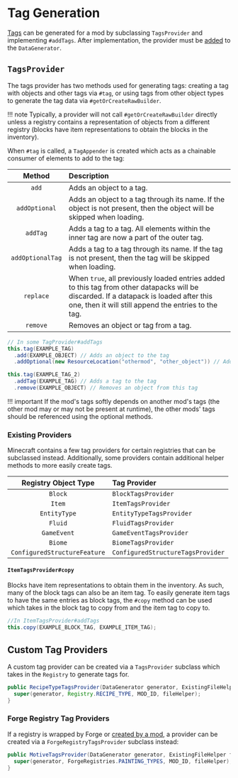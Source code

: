 Tag Generation
==============

[Tags] can be generated for a mod by subclassing `TagsProvider` and implementing `#addTags`. After implementation, the provider must be [added][datagen] to the `DataGenerator`.

`TagsProvider`
--------------

The tags provider has two methods used for generating tags: creating a tag with objects and other tags via `#tag`, or using tags from other object types to generate the tag data via `#getOrCreateRawBuilder`.

!!! note
    Typically, a provider will not call `#getOrCreateRawBuilder` directly unless a registry contains a representation of objects from a different registry (blocks have item representations to obtain the blocks in the inventory).

When `#tag` is called, a `TagAppender` is created which acts as a chainable consumer of elements to add to the tag:

Method           | Description
:---:            | :---
`add`            | Adds an object to a tag. 
`addOptional`    | Adds an object to a tag through its name. If the object is not present, then the object will be skipped when loading.
`addTag`         | Adds a tag to a tag. All elements within the inner tag are now a part of the outer tag.
`addOptionalTag` | Adds a tag to a tag through its name. If the tag is not present, then the tag will be skipped when loading.
`replace`        | When `true`, all previously loaded entries added to this tag from other datapacks will be discarded. If a datapack is loaded after this one, then it will still append the entries to the tag.
`remove`         | Removes an object or tag from a tag.

```java
// In some TagProvider#addTags
this.tag(EXAMPLE_TAG)
  .add(EXAMPLE_OBJECT) // Adds an object to the tag
  .addOptional(new ResourceLocation("othermod", "other_object")) // Adds an object from another mod to the tag

this.tag(EXAMPLE_TAG_2)
  .addTag(EXAMPLE_TAG) // Adds a tag to the tag
  .remove(EXAMPLE_OBJECT) // Removes an object from this tag
```

!!! important
    If the mod's tags softly depends on another mod's tags (the other mod may or may not be present at runtime), the other mods' tags should be referenced using the optional methods.

### Existing Providers

Minecraft contains a few tag providers for certain registries that can be subclassed instead. Additionally, some providers contain additional helper methods to more easily create tags.

Registry Object Type         | Tag Provider
:---:                        | :---
`Block`                      | `BlockTagsProvider`
`Item`                       | `ItemTagsProvider`
`EntityType`                 | `EntityTypeTagsProvider`
`Fluid`                      | `FluidTagsProvider`
`GameEvent`                  | `GameEventTagsProvider`
`Biome`                      | `BiomeTagsProvider`
`ConfiguredStructureFeature` | `ConfiguredStructureTagsProvider`

#### `ItemTagsProvider#copy`

Blocks have item representations to obtain them in the inventory. As such, many of the block tags can also be an item tag. To easily generate item tags to have the same entries as block tags, the `#copy` method can be used which takes in the block tag to copy from and the item tag to copy to.

```java
//In ItemTagsProvider#addTags
this.copy(EXAMPLE_BLOCK_TAG, EXAMPLE_ITEM_TAG);
```

Custom Tag Providers
--------------------

A custom tag provider can be created via a `TagsProvider` subclass which takes in the `Registry` to generate tags for.

```java
public RecipeTypeTagsProvider(DataGenerator generator, ExistingFileHelper fileHelper) {
  super(generator, Registry.RECIPE_TYPE, MOD_ID, fileHelper);
}
```

### Forge Registry Tag Providers

If a registry is wrapped by Forge or [created by a mod][custom], a provider can be created via a `ForgeRegistryTagsProvider` subclass instead:

```java
public MotiveTagsProvider(DataGenerator generator, ExistingFileHelper fileHelper) {
  super(generator, ForgeRegistries.PAINTING_TYPES, MOD_ID, fileHelper);
}
```

[tags]: ../../resources/server/tags.md
[datagen]: ../index.md#data-providers
[custom]: ../../concepts/registries.md#creating-custom-forge-registries
